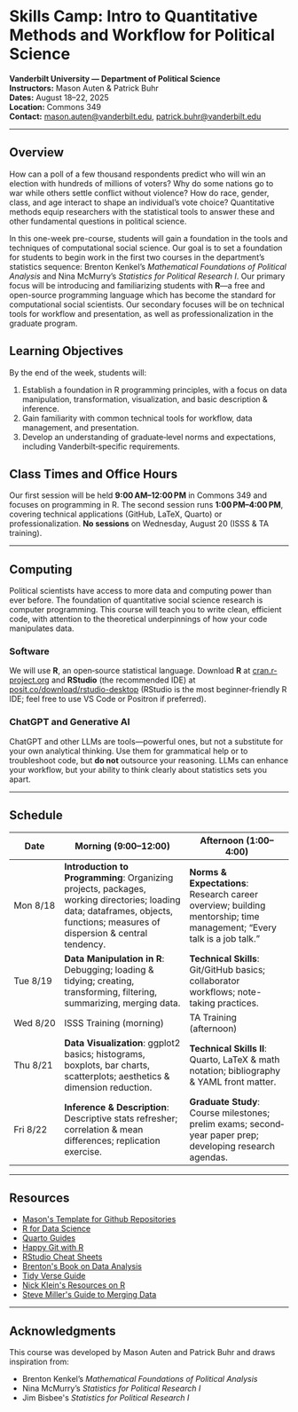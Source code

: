 # Skills Camp: Intro to Quantitative Methods and Workflow for Political Science

**Vanderbilt University — Department of Political Science**\
**Instructors:** Mason Auten & Patrick Buhr\
**Dates:** August 18–22, 2025\
**Location:** Commons 349\
**Contact:** [mason.auten\@vanderbilt.edu](mailto:mason.auten@vanderbilt.edu), [patrick.buhr\@vanderbilt.edu](mailto:patrick.buhr@vanderbilt.edu)

------------------------------------------------------------------------

## Overview

How can a poll of a few thousand respondents predict who will win an election with hundreds of millions of voters? Why do some nations go to war while others settle conflict without violence? How do race, gender, class, and age interact to shape an individual’s vote choice? Quantitative methods equip researchers with the statistical tools to answer these and other fundamental questions in political science.

In this one-week pre-course, students will gain a foundation in the tools and techniques of computational social science. Our goal is to set a foundation for students to begin work in the first two courses in the department’s statistics sequence: Brenton Kenkel’s *Mathematical Foundations of Political Analysis* and Nina McMurry’s *Statistics for Political Research I*. Our primary focus will be introducing and familiarizing students with **R**—a free and open-source programming language which has become the standard for computational social scientists. Our secondary focuses will be on technical tools for workflow and presentation, as well as professionalization in the graduate program.

## Learning Objectives

By the end of the week, students will:

1.  Establish a foundation in R programming principles, with a focus on data manipulation, transformation, visualization, and basic description & inference.
2.  Gain familiarity with common technical tools for workflow, data management, and presentation.
3.  Develop an understanding of graduate‐level norms and expectations, including Vanderbilt‐specific requirements.

## Class Times and Office Hours

Our first session will be held **9:00 AM–12:00 PM** in Commons 349 and focuses on programming in R. The second session runs **1:00 PM–4:00 PM**, covering technical applications (GitHub, LaTeX, Quarto) or professionalization. **No sessions** on Wednesday, August 20 (ISSS & TA training).

------------------------------------------------------------------------

## Computing

Political scientists have access to more data and computing power than ever before. The foundation of quantitative social science research is computer programming. This course will teach you to write clean, efficient code, with attention to the theoretical underpinnings of how your code manipulates data.

### Software

We will use **R**, an open‐source statistical language. Download **R** at [cran.r-project.org](https://cran.r-project.org) and **RStudio** (the recommended IDE) at [posit.co/download/rstudio-desktop](https://posit.co/download/rstudio-desktop) (RStudio is the most beginner‐friendly R IDE; feel free to use VS Code or Positron if preferred).

### ChatGPT and Generative AI

ChatGPT and other LLMs are tools—powerful ones, but not a substitute for your own analytical thinking. Use them for grammatical help or to troubleshoot code, but **do not** outsource your reasoning. LLMs can enhance your workflow, but your ability to think clearly about statistics sets you apart.

------------------------------------------------------------------------

## Schedule

| Date | Morning (9:00–12:00) | Afternoon (1:00–4:00) |
|-----------------|----------------------------------|----------------------|
| Mon 8/18 | **Introduction to Programming**: Organizing projects, packages, working directories; loading data; dataframes, objects, functions; measures of dispersion & central tendency. | **Norms & Expectations**: Research career overview; building mentorship; time management; “Every talk is a job talk.” |
| Tue 8/19 | **Data Manipulation in R**: Debugging; loading & tidying; creating, transforming, filtering, summarizing, merging data. | **Technical Skills**: Git/GitHub basics; collaborator workflows; note-taking practices. |
| Wed 8/20 | ISSS Training (morning) | TA Training (afternoon) |
| Thu 8/21 | **Data Visualization**: ggplot2 basics; histograms, boxplots, bar charts, scatterplots; aesthetics & dimension reduction. | **Technical Skills II**: Quarto, LaTeX & math notation; bibliography & YAML front matter. |
| Fri 8/22 | **Inference & Description**: Descriptive stats refresher; correlation & mean differences; replication exercise. | **Graduate Study**: Course milestones; prelim exams; second‐year paper prep; developing research agendas. |

------------------------------------------------------------------------

## Resources

-   [Mason's Template for Github Repositories](https://github.com/Mason-auten/general_template)
-   [R for Data Science](https://r4ds.hadley.nz/)
-   [Quarto Guides](https://quarto.org/docs/guide/)
-   [Happy Git with R](https://happygitwithr.com/)
-   [RStudio Cheat Sheets](https://posit.co/resources/cheatsheets/)
-   [Brenton's Book on Data Analysis](https://bkenkel.com/pdaps/index.html)
-   [Tidy Verse Guide](https://style.tidyverse.org/index.html)
-   [Nick Klein's Resources on R](https://nickchk.com/econometrics.html#r-resources)
-   [Steve Miller's Guide to Merging Data](https://svmiller.com/blog/2021/01/a-tutorial-on-the-join-family-in-r/#myadvice)

------------------------------------------------------------------------

## Acknowledgments

This course was developed by Mason Auten and Patrick Buhr and draws inspiration from:

-   Brenton Kenkel’s *Mathematical Foundations of Political Analysis*
-   Nina McMurry’s *Statistics for Political Research I*
-   Jim Bisbee's *Statistics for Political Research I*